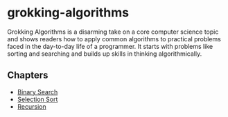 # grokking-algorithms
Grokking Algorithms is a disarming take on a core computer science topic and shows readers how to apply common algorithms to practical problems faced in the day-to-day life of a programmer. It starts with problems like sorting and searching and builds up skills in thinking algorithmically.

## Chapters
- [Binary Search](https://github.com/buritizinhw/grokking-algorithms/tree/main/01%20-%20Binary%20Search)
- [Selection Sort](https://github.com/buritizinhw/grokking-algorithms/tree/main/02%20-%20Selection%20Sort)
- [Recursion](https://github.com/buritizinhw/grokking-algorithms/tree/main/03%20-%20Recursion)


